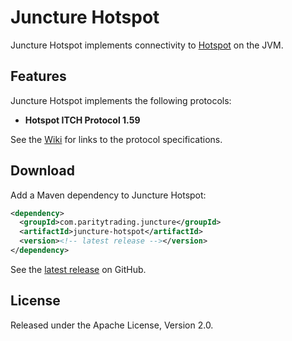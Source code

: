 # Juncture Hotspot

Juncture Hotspot implements connectivity to [Hotspot][] on the JVM.

  [Hotspot]: http://hotspotfx.com

## Features

Juncture Hotspot implements the following protocols:

- **Hotspot ITCH Protocol 1.59**

See the [Wiki][] for links to the protocol specifications.

  [Wiki]: https://github.com/paritytrading/juncture/wiki/

## Download

Add a Maven dependency to Juncture Hotspot:

```xml
<dependency>
  <groupId>com.paritytrading.juncture</groupId>
  <artifactId>juncture-hotspot</artifactId>
  <version><!-- latest release --></version>
</dependency>
```

See the [latest release][] on GitHub.

  [latest release]: https://github.com/paritytrading/juncture/releases/latest

## License

Released under the Apache License, Version 2.0.
